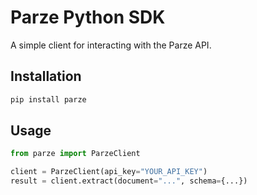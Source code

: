 # Parze Python SDK

A simple client for interacting with the Parze API.

## Installation
```bash
pip install parze
```

## Usage
```python
from parze import ParzeClient

client = ParzeClient(api_key="YOUR_API_KEY")
result = client.extract(document="...", schema={...})
```
